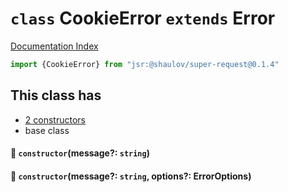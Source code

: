 # `class` CookieError `extends` Error

[Documentation Index](../README.md)

```ts
import {CookieError} from "jsr:@shaulov/super-request@0.1.4"
```

## This class has

- [2 constructors](#-constructormessage-string)
- base class


#### 🔧 `constructor`(message?: `string`)



#### 🔧 `constructor`(message?: `string`, options?: ErrorOptions)



